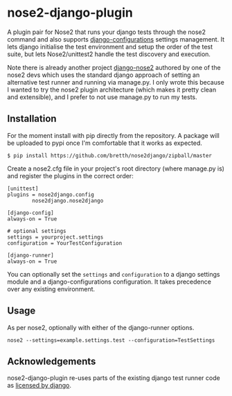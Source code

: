 nose2-django-plugin
======================

A plugin pair for Nose2 that runs your django tests through the nose2 command and also supports [django-configurations](https://github.com/jezdez/django-configurations) settings management. It lets django initialise the test environment and setup the order of the test suite, but lets Nose2/unittest2 handle the test discovery and execution.

Note there is already another project [django-nose2](https://github.com/jpellerin/django-nose2) authored by one of the nose2 devs which uses the standard django approach of setting an alternative test runner and running via manage.py. I only wrote this because I wanted to try the nose2 plugin architecture (which makes it pretty clean and extensible), and I prefer to not use manage.py to run my tests.

Installation
--------------

For the moment install with pip directly from the repository. A package will be uploaded to pypi once I'm comfortable that it works as expected.

	$ pip install https://github.com/bretth/nose2django/zipball/master

Create a nose2.cfg file in your project's root directory (where manage.py is) and register the plugins in the correct order:

	[unittest]
	plugins = nose2django.config
            nose2django.nose2django

    [django-config]
    always-on = True

    # optional settings
    settings = yourproject.settings
    configuration = YourTestConfiguration

	[django-runner]
	always-on = True


You can optionally set the `settings` and `configuration` to a django settings module and a django-configurations configuration. It takes precedence over any existing environment.

Usage
--------

As per nose2, optionally with either of the django-runner options.

	nose2 --settings=example.settings.test --configuration=TestSettings


Acknowledgements
------------------

nose2-django-plugin re-uses parts of the existing django test runner code as [licensed by django](https://raw.github.com/django/django/master/LICENSE).
